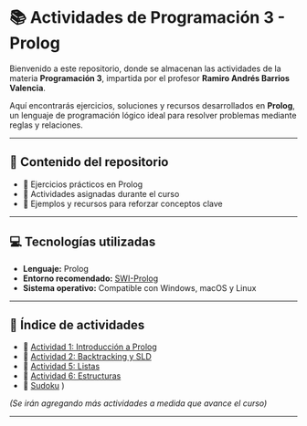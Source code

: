 # 📚 Actividades de Programación 3 - Prolog

Bienvenido a este repositorio, donde se almacenan las actividades de la materia **Programación 3**, impartida por el profesor **Ramiro Andrés Barrios Valencia**.  

Aquí encontrarás ejercicios, soluciones y recursos desarrollados en **Prolog**, un lenguaje de programación lógico ideal para resolver problemas mediante reglas y relaciones.

---

## 📝 Contenido del repositorio

- 🔹 Ejercicios prácticos en Prolog  
- 🔹 Actividades asignadas durante el curso  
- 🔹 Ejemplos y recursos para reforzar conceptos clave  

---

## 💻 Tecnologías utilizadas

- **Lenguaje:** Prolog  
- **Entorno recomendado:** [SWI-Prolog](https://www.swi-prolog.org/)  
- **Sistema operativo:** Compatible con Windows, macOS y Linux  

---

## 📂 Índice de actividades

- 🔗 [Actividad 1: Introducción a Prolog](/Actividad01/ACTIVIDAD01.md)  
- 🔗 [Actividad 2: Backtracking y SLD](/Actividad02/ACTIVIDAD02.md)  
- 🔗 [Actividad 5: Listas](/Actividad05/ACTIVIDAD05.md)  
- 🔗 [Actividad 6: Estructuras](/Actividad06/ACTIVIDAD06.md)
- 🔗 [Sudoku](/Sudoku/instruction.md)
)  

*(Se irán agregando más actividades a medida que avance el curso)*

---
